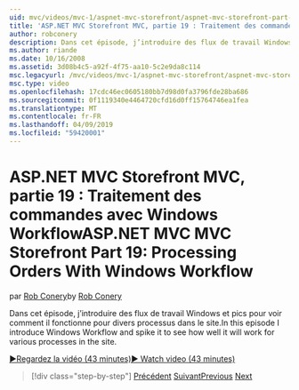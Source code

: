 ```yaml
---
uid: mvc/videos/mvc-1/aspnet-mvc-storefront/aspnet-mvc-storefront-part-19-processing-orders-with-windows-workflow
title: 'ASP.NET MVC Storefront MVC, partie 19 : Traitement des commandes avec des flux de travail Windows | Microsoft Docs'
author: robconery
description: Dans cet épisode, j’introduire des flux de travail Windows et pics pour voir comment il fonctionne pour divers processus dans le site.
ms.author: riande
ms.date: 10/16/2008
ms.assetid: 3d08b4c5-a92f-4f75-aa10-5c2e9da8c114
msc.legacyurl: /mvc/videos/mvc-1/aspnet-mvc-storefront/aspnet-mvc-storefront-part-19-processing-orders-with-windows-workflow
msc.type: video
ms.openlocfilehash: 17cdc46ec0605180bb7d98d0fa3796fde28ba686
ms.sourcegitcommit: 0f1119340e4464720cfd16d0ff15764746ea1fea
ms.translationtype: MT
ms.contentlocale: fr-FR
ms.lasthandoff: 04/09/2019
ms.locfileid: "59420001"
---
```

# <a name="aspnet-mvc-mvc-storefront-part-19-processing-orders-with-windows-workflow"></a><span data-ttu-id="f63d0-103">ASP.NET MVC Storefront MVC, partie 19 : Traitement des commandes avec Windows Workflow</span><span class="sxs-lookup"><span data-stu-id="f63d0-103">ASP.NET MVC MVC Storefront Part 19: Processing Orders With Windows Workflow</span></span>

<span data-ttu-id="f63d0-104">par [Rob Conery](https://github.com/robconery)</span><span class="sxs-lookup"><span data-stu-id="f63d0-104">by [Rob Conery](https://github.com/robconery)</span></span>

<span data-ttu-id="f63d0-105">Dans cet épisode, j’introduire des flux de travail Windows et pics pour voir comment il fonctionne pour divers processus dans le site.</span><span class="sxs-lookup"><span data-stu-id="f63d0-105">In this episode I introduce Windows Workflow and spike it to see how well it will work for various processes in the site.</span></span>

[<span data-ttu-id="f63d0-106">&#9654;Regardez la vidéo (43 minutes)</span><span class="sxs-lookup"><span data-stu-id="f63d0-106">&#9654; Watch video (43 minutes)</span></span>](https://channel9.msdn.com/Blogs/ASP-NET-Site-Videos/aspnet-mvc-mvc-storefront-part-19-processing-orders-with-windows-workflow)

> [!div class="step-by-step"]
> <span data-ttu-id="f63d0-107">[Précédent](aspnet-mvc-storefront-part-18-creating-an-experience.md)
> [Suivant](aspnet-mvc-storefront-part-19a-windows-workflow-followup.md)</span><span class="sxs-lookup"><span data-stu-id="f63d0-107">[Previous](aspnet-mvc-storefront-part-18-creating-an-experience.md)
[Next](aspnet-mvc-storefront-part-19a-windows-workflow-followup.md)</span></span>
